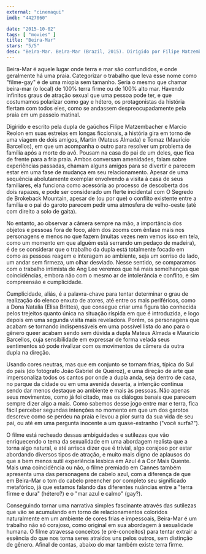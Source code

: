 ```yaml
---
external: "cinemaqui"
imdb: "4427060"

date: "2015-10-02"
tags: [ "movies" ]
title: "Beira-Mar"
stars: "5/5"
desc: "Beira-Mar. Beira-Mar (Brazil, 2015). Dirigido por Filipe Matzembacher, Marcio Reolon. Escrito por Filipe Matzembacher, Marcio Reolon. Com Mateus Almada, Ariel Artur, Maurício Barcellos, Irene Brietzke, Elisa Brittes, Maitê Felistoffa, Francisco Gick, Fernando Hart, Danuta Zaguetto. Crítica escrita para o site CinemAqui."
---
```

Beira-Mar é aquele lugar onde terra e mar são confundidos, e onde geralmente há uma praia. Categorizar o trabalho que leva esse nome como "filme-gay" é de uma miopia sem tamanho. Seria o mesmo que chamar beira-mar (o local) de 100% terra firme ou de 100% alto mar. Havendo infinitos graus de atração sexual que uma pessoa pode ter, e que costumamos polarizar como gay e hétero, os protagonistas da história flertam com todos eles, como se andassem despreocupadamente pela praia em um passeio matinal.

Digirido e escrito pela dupla de gaúchos Filipe Matzembacher e Marcio Reolon em suas estreias em longas ficcionais, a história gira em torno de uma viagem de dois amigos, Martin (Mateus Almada) e Tomaz (Maurício Barcellos), em que um acompanha o outro para resolver um problema de família após a morte do avô. Pousam na casa do pai de um deles, que fica de frente para a fria praia. Ambos conversam amenidades, falam sobre experiências passadas, chamam alguns amigos para se divertir e parecem estar em uma fase de mudança em seu relacionamento. Apesar de uma sequência abolutamente exemplar envolvendo a visita à casa de seus familiares, ela funciona como acessória ao processo de descoberta dos dois rapazes, e pode ser considerado um flerte incidental com O Segredo de Brokeback Mountain, apesar de (ou por que) o conflito existente entre a família e o pai do garoto parecem pedir uma atmosfera de velho-oeste (até com direito a solo de gaita).

No entanto, ao observar a câmera sempre na mão, a importância dos objetos e pessoas fora de foco, além dos zooms com ênfase mais nos personagens e menos no que fazem (muitas vezes nem vemos isso em tela, como um momento em que alguém está serrando um pedaço de madeira), é de se considerar que o trabalho da dupla está totalmente focado em como as pessoas reagem e interagem ao ambiente, seja um sorriso de lado, um andar sem firmeza, um olhar desviado. Nesse sentido, se comparamos com o trabalho intimista de Ang Lee veremos que há mais semelhanças que coincidências, embora não com o mesmo ar de intolerância e conflito, e sim compreensão e cumplicidade.

Cumplicidade, aliás, é a palavra-chave para tentar determinar o grau de realização do elenco enxuto de atores, até entre os mais periféricos, como a Dona Natalia (Elisa Brittes), que consegue criar uma figura tão conhecida pelos trejeitos quanto única na situação ríspida em que é introduzida, e logo depois em uma segunda visita mais reveladora. Porém, os personagens que acabam se tornando indispensáveis em uma possível lista do ano para o gênero queer acabam sendo sem dúvida a dupla Mateus Almada e Maurício Barcellos, cuja sensibilidade em expressar de forma velada seus sentimentos só pode rivalizar com os movimentos de câmera da outra dupla na direção.

Usando cores neutras, mas que em conjunto se tornam frias, típica do Sul do país (do fotógrafo João Gabriel de Queiroz), e uma direção de arte que impersonaliza todos os cantos por onde a dupla anda, seja dentro de casa, no parque da cidade ou em uma avenida deserta, a intenção continua sendo dar menos destaque ao ambiente e mais às pessoas. Não apenas seus movimentos, como já foi citado, mas os diálogos banais que parecem sempre dizer algo a mais. Como sabemos desse jogo entre mar e terra, fica fácil perceber segundas intenções no momento em que um dos garotos descreve como se perdeu na praia e levou a pior surra da sua vida de seu pai, ou até em uma pergunta inocente a um quase-estranho ("você surfa?").

O filme está recheado dessas ambiguidades e sutilezas que vão enriquecendo o tema da sexualidade em uma abordagem realista que a torna algo natural, e até arrisca dizer que é trivial, algo corajoso por estar abordando diversos tipos de atração, e muito mais digno de aplausos do que a bem menos sutil experiência lésbica em Azul é a Cor Mais Quente. Mais uma coincidência ou não, o filme premiado em Cannes também apresenta uma das personagens de cabelo azul, com a diferença de que em Beira-Mar o tom do cabelo preencher por completo seu significado metafórico, já que estamos falando das diferentes nuâncias entre a "terra firme e dura" (hétero?) e o "mar azul e calmo" (gay?).

Conseguindo tornar uma narrativa simples fascinante através das sutilezas que vão se acumulando em torno de relacionamentos coloridos naturalmente em um ambiente de cores frias e impessoais, Beira-Mar é um trabalho não só corajoso, como original em sua abordagem à sexualidade humana. O filme atravessa conceitos (e pré-conceitos) para tentar extrair a essência do que nos torna seres atraídos uns pelos outros, sem distinção de gênero. Afinal de contas, abaixo do mar também existe terra firme.
